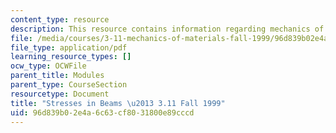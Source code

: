 ```yaml
---
content_type: resource
description: This resource contains information regarding mechanics of materials.
file: /media/courses/3-11-mechanics-of-materials-fall-1999/96d839b02e4a6c63cf8031800e89cccd_MIT3_11F99_bstress.pdf
file_type: application/pdf
learning_resource_types: []
ocw_type: OCWFile
parent_title: Modules
parent_type: CourseSection
resourcetype: Document
title: "Stresses in Beams \u2013 3.11 Fall 1999"
uid: 96d839b0-2e4a-6c63-cf80-31800e89cccd
---
```

